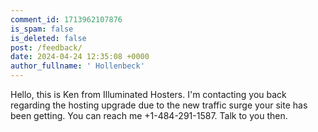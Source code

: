 ```yaml
---
comment_id: 1713962107876
is_spam: false
is_deleted: false
post: /feedback/
date: 2024-04-24 12:35:08 +0000
author_fullname: ' Hollenbeck'
---
```


Hello, this is Ken from Illuminated Hosters. I'm contacting you back regarding the hosting upgrade due to the new traffic surge your site has been getting. You can reach me +1-484-291-1587. Talk to you then.
